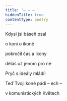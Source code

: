 ```yaml
---
title: '– – – '
hiddenTitle: true
contentType: poetry
---
```


<section>

Kdysi jsi báseň psal

o koni o ikoně

pokročil čas a ikony

děláš už jenom pro ně

Pryč s ideály mládí!

Teď Tvoji koně pádí – ech –

v komunistických Květech

</section>
